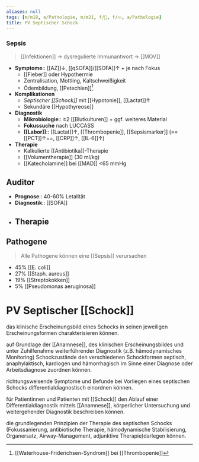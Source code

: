 ```yaml
---
aliases: null
tags: [m/m18, a/Pathologie, m/m21, f/🦠, f/💤, a/Pathologie]
title: PV Septischer Schock
---
```

### Sepsis
> [[Infektionen]] → dysregulierte Immunantwort → [[MOV]]
- **Symptome**:: [[AZ]]↓, [[qSOFA]]/[[SOFA]]↑ + je nach Fokus
	- [[Fieber]] oder Hypothermie
	- Zentralisation, Mottling, Kaltschweißigkeit
	- Ödembildung, [[Petechien]][^1]
- **Komplikationen**
	- *Septischer [[Schock]]* mit [[Hypotonie]], [[Lactat]]↑
	- Sekundäre [[Hypothyreose]]
- **Diagnostik**
	- **Mikrobiologie**:: ≥2 [[Blutkulturen]] + ggf. weiteres Material
	- **Fokussuche** nach LUCCASS
	- **[[Labor]]**:: [[Lactat]]↑, [[Thrombopenie]], [[Sepsismarker]] (==[[PCT]]↑==, [[CRP]]↑, [[IL-6]]↑)
- **Therapie**
	- Kalkulierte [[Antibiotika]]-Therapie
	- [[Volumentherapie]] (30 ml/kg)
	- [[Katecholamine]] bei [[MAD]] <65 mmHg

## Auditor
- **Prognose**:: 40-60% Letalität
- **Diagnostik**:: [[SOFA]]
- **Therapie**
	- 

## Pathogene
> Alle Pathogene können eine [[Sepsis]] verursachen
- 45% [[E. coli]]
- 27% [[Staph. aureus]]
- 19% [[Streptokokken]]
- 5% [[Pseudomonas aeruginosa]]


# PV Septischer [[Schock]]
       

das klinische Erscheinungsbild eines Schocks in seinen jeweiligen Erscheinungsformen charakterisieren können.

auf Grundlage der [[Anamnese]], des klinischen Erscheinungsbildes und unter Zuhilfenahme weiterführender Diagnostik (z.B. hämodynamisches Monitoring) Schockzustände den verschiedenen Schockformen septisch, anaphylaktisch, kardiogen und hämorrhagisch im Sinne einer Diagnose oder Arbeitsdiagnose zuordnen können.

richtungsweisende Symptome und Befunde bei Vorliegen eines septischen Schocks differentialdiagnostisch einordnen können.

für Patientinnen und Patienten mit [[Schock]] den Ablauf einer Differentialdiagnostik mittels [[Anamnese]], körperlicher Untersuchung und weitergehender Diagnostik beschreiben können.

die grundlegenden Prinzipien der Therapie des septischen Schocks (Fokussanierung, antibiotische Therapie, hämodynamische Stabilisierung, Organersatz, Airway-Management, adjunktive Therapie)darlegen können.

[^1]: [[Waterhouse-Friderichsen-Syndrom]] bei [[Thrombopenie]]
